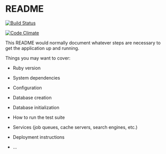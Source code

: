 # README
[![Build Status](https://travis-ci.org/OlegVladimirovichOleynik/flashcards.svg?branch=master)](https://travis-ci.org/OlegVladimirovichOleynik/flashcards)

[![Code Climate](https://codeclimate.com/github/OlegVladimirovichOleynik/flashcards/badges/gpa.svg)](https://codeclimate.com/github/OlegVladimirovichOleynik/flashcards)

This README would normally document whatever steps are necessary to get the
application up and running.

Things you may want to cover:

* Ruby version

* System dependencies

* Configuration

* Database creation

* Database initialization

* How to run the test suite

* Services (job queues, cache servers, search engines, etc.)

* Deployment instructions

* ...
